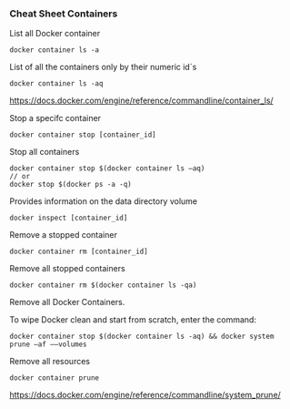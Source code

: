 ### Cheat Sheet Containers

List all Docker container

    docker container ls -a

List of all the containers only by their numeric id´s

    docker container ls -aq

https://docs.docker.com/engine/reference/commandline/container_ls/


Stop a specifc container

    docker container stop [container_id]

Stop all containers

    docker container stop $(docker container ls –aq)
    // or
    docker stop $(docker ps -a -q)

Provides information on the data directory volume

    docker inspect [container_id]

Remove a stopped container

    docker container rm [container_id]

Remove all stopped containers

    docker container rm $(docker container ls -qa)

Remove all Docker Containers.

To wipe Docker clean and start from scratch, enter the command:

    docker container stop $(docker container ls -aq) && docker system prune –af ––volumes

Remove all resources

    docker container prune

https://docs.docker.com/engine/reference/commandline/system_prune/

